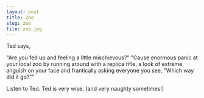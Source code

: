 ```yaml
---
layout: post
title: Zoo
slug: zoo
file: zoo.jpg
---
```


Ted says,

"Are you fed up and feeling a little mischievous?"
"Cause enormous panic at your local zoo by running around with a replica rifle, a look of extreme anguish on your face and frantically asking everyone you see, "Which way did it go?""

Listen to Ted.
Ted is very wise.
(and very naughty sometimes!)
